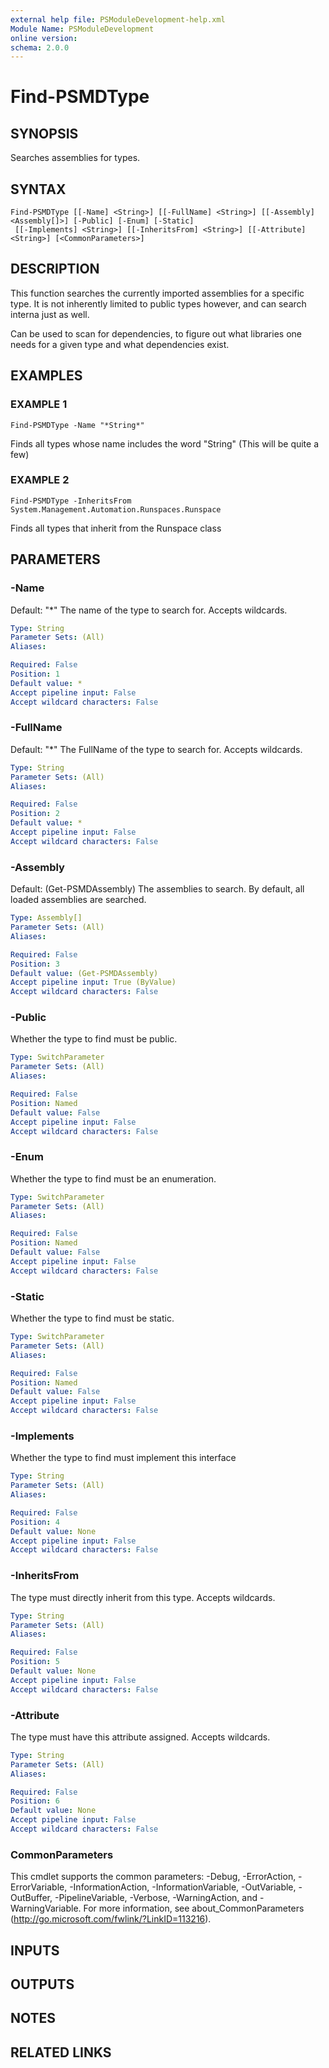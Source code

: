 ```yaml
---
external help file: PSModuleDevelopment-help.xml
Module Name: PSModuleDevelopment
online version:
schema: 2.0.0
---
```


# Find-PSMDType

## SYNOPSIS
Searches assemblies for types.

## SYNTAX

```
Find-PSMDType [[-Name] <String>] [[-FullName] <String>] [[-Assembly] <Assembly[]>] [-Public] [-Enum] [-Static]
 [[-Implements] <String>] [[-InheritsFrom] <String>] [[-Attribute] <String>] [<CommonParameters>]
```

## DESCRIPTION
This function searches the currently imported assemblies for a specific type.
It is not inherently limited to public types however, and can search interna just as well.

Can be used to scan for dependencies, to figure out what libraries one needs for a given type and what dependencies exist.

## EXAMPLES

### EXAMPLE 1
```
Find-PSMDType -Name "*String*"
```

Finds all types whose name includes the word "String"
(This will be quite a few)

### EXAMPLE 2
```
Find-PSMDType -InheritsFrom System.Management.Automation.Runspaces.Runspace
```

Finds all types that inherit from the Runspace class

## PARAMETERS

### -Name
Default: "*"
The name of the type to search for.
Accepts wildcards.

```yaml
Type: String
Parameter Sets: (All)
Aliases:

Required: False
Position: 1
Default value: *
Accept pipeline input: False
Accept wildcard characters: False
```

### -FullName
Default: "*"
The FullName of the type to search for.
Accepts wildcards.

```yaml
Type: String
Parameter Sets: (All)
Aliases:

Required: False
Position: 2
Default value: *
Accept pipeline input: False
Accept wildcard characters: False
```

### -Assembly
Default: (Get-PSMDAssembly)
The assemblies to search.
By default, all loaded assemblies are searched.

```yaml
Type: Assembly[]
Parameter Sets: (All)
Aliases:

Required: False
Position: 3
Default value: (Get-PSMDAssembly)
Accept pipeline input: True (ByValue)
Accept wildcard characters: False
```

### -Public
Whether the type to find must be public.

```yaml
Type: SwitchParameter
Parameter Sets: (All)
Aliases:

Required: False
Position: Named
Default value: False
Accept pipeline input: False
Accept wildcard characters: False
```

### -Enum
Whether the type to find must be an enumeration.

```yaml
Type: SwitchParameter
Parameter Sets: (All)
Aliases:

Required: False
Position: Named
Default value: False
Accept pipeline input: False
Accept wildcard characters: False
```

### -Static
Whether the type to find must be static.

```yaml
Type: SwitchParameter
Parameter Sets: (All)
Aliases:

Required: False
Position: Named
Default value: False
Accept pipeline input: False
Accept wildcard characters: False
```

### -Implements
Whether the type to find must implement this interface

```yaml
Type: String
Parameter Sets: (All)
Aliases:

Required: False
Position: 4
Default value: None
Accept pipeline input: False
Accept wildcard characters: False
```

### -InheritsFrom
The type must directly inherit from this type.
Accepts wildcards.

```yaml
Type: String
Parameter Sets: (All)
Aliases:

Required: False
Position: 5
Default value: None
Accept pipeline input: False
Accept wildcard characters: False
```

### -Attribute
The type must have this attribute assigned.
Accepts wildcards.

```yaml
Type: String
Parameter Sets: (All)
Aliases:

Required: False
Position: 6
Default value: None
Accept pipeline input: False
Accept wildcard characters: False
```

### CommonParameters
This cmdlet supports the common parameters: -Debug, -ErrorAction, -ErrorVariable, -InformationAction, -InformationVariable, -OutVariable, -OutBuffer, -PipelineVariable, -Verbose, -WarningAction, and -WarningVariable.
For more information, see about_CommonParameters (http://go.microsoft.com/fwlink/?LinkID=113216).

## INPUTS

## OUTPUTS

## NOTES

## RELATED LINKS
